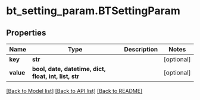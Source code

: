 # bt_setting_param.BTSettingParam

## Properties
Name | Type | Description | Notes
------------ | ------------- | ------------- | -------------
**key** | **str** |  | [optional] 
**value** | **bool, date, datetime, dict, float, int, list, str** |  | [optional] 

[[Back to Model list]](../README.md#documentation-for-models) [[Back to API list]](../README.md#documentation-for-api-endpoints) [[Back to README]](../README.md)


